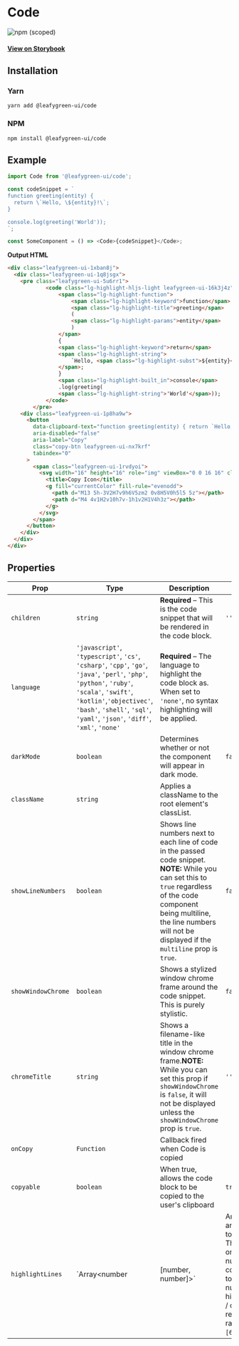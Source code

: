 # Code

![npm (scoped)](https://img.shields.io/npm/v/@leafygreen-ui/code.svg)

#### [View on Storybook](https://mongodb.github.io/leafygreen-ui/?path=/story/code--multiline)

## Installation

### Yarn

```shell
yarn add @leafygreen-ui/code
```

### NPM

```shell
npm install @leafygreen-ui/code
```

## Example

```js
import Code from '@leafygreen-ui/code';

const codeSnippet = `
function greeting(entity) {
  return \`Hello, \${entity}!\`;
}

console.log(greeting('World'));
`;

const SomeComponent = () => <Code>{codeSnippet}</Code>;
```

**Output HTML**

```html
<div class="leafygreen-ui-1xban8j">
  <div class="leafygreen-ui-1q8jsgx">
    <pre class="leafygreen-ui-5u6rr1">
			<code class="lg-highlight-hljs-light leafygreen-ui-16k3j4z">
				<span class="lg-highlight-function">
					<span class="lg-highlight-keyword">function</span>
					<span class="lg-highlight-title">greeting</span>
					(
					<span class="lg-highlight-params">entity</span>
					)
				</span>
				{
				<span class="lg-highlight-keyword">return</span>
				<span class="lg-highlight-string">
					`Hello, <span class="lg-highlight-subst">${entity}</span>!`
				</span>;
				}
				<span class="lg-highlight-built_in">console</span>
				.log(greeting(
				<span class="lg-highlight-string">'World'</span>));
			</code>
		</pre>
    <div class="leafygreen-ui-1p8ha9w">
      <button
        data-clipboard-text="function greeting(entity) { return `Hello, ${entity}!`; } console.log(greeting('World'));"
        aria-disabled="false"
        aria-label="Copy"
        class="copy-btn leafygreen-ui-nx7krf"
        tabindex="0"
      >
        <span class="leafygreen-ui-1rvdyoi">
          <svg width="16" height="16" role="img" viewBox="0 0 16 16" class="">
            <title>Copy Icon</title>
            <g fill="currentColor" fill-rule="evenodd">
              <path d="M13 5h-3V2H7v9h6V5zm2 0v8H5V0h5l5 5z"></path>
              <path d="M4 4v1H2v10h7v-1h1v2H1V4h3z"></path>
            </g>
          </svg>
        </span>
      </button>
    </div>
  </div>
</div>
```

## Properties

| Prop               | Type                                                                                                                                                                                                                                                   | Description                                                                                                                                                                                                                                     | Default                                                                                                                                                                            |
| ------------------ | ------------------------------------------------------------------------------------------------------------------------------------------------------------------------------------------------------------------------------------------------------ | ----------------------------------------------------------------------------------------------------------------------------------------------------------------------------------------------------------------------------------------------- | ---------------------------------------------------------------------------------------------------------------------------------------------------------------------------------- |
| `children`         | `string`                                                                                                                                                                                                                                               | **Required** – This is the code snippet that will be rendered in the code block.                                                                                                                                                                | `''`                                                                                                                                                                               |
| `language`         | `'javascript'`, `'typescript'`, `'cs'`, `'csharp'`, `'cpp'`, `'go'`, `'java'`, `'perl'`, `'php'`, `'python'`, `'ruby'`, `'scala'`, `'swift'`, `'kotlin'`,`'objectivec'`, `'bash'`, `'shell'`, `'sql'`, `'yaml'`, `'json'`, `'diff'`, `'xml'`, `'none'` | **Required** – The language to highlight the code block as. When set to `'none'`, no syntax highlighting will be applied.                                                                                                                       |                                                                                                                                                                                    |
| `darkMode`         | `boolean`                                                                                                                                                                                                                                              | Determines whether or not the component will appear in dark mode.                                                                                                                                                                               | `false`                                                                                                                                                                            |
| `className`        | `string`                                                                                                                                                                                                                                               | Applies a className to the root element's classList.                                                                                                                                                                                            |                                                                                                                                                                                    |
| `showLineNumbers`  | `boolean`                                                                                                                                                                                                                                              | Shows line numbers next to each line of code in the passed code snippet. **NOTE:** While you can set this to `true` regardless of the code component being multiline, the line numbers will not be displayed if the `multiline` prop is `true`. | `false`                                                                                                                                                                            |
| `showWindowChrome` | `boolean`                                                                                                                                                                                                                                              | Shows a stylized window chrome frame around the code snippet. This is purely stylistic.                                                                                                                                                         | `false`                                                                                                                                                                            |
| `chromeTitle`      | `string`                                                                                                                                                                                                                                               | Shows a filename-like title in the window chrome frame.**NOTE:** While you can set this prop if `showWindowChrome` is `false`, it will not be displayed unless the `showWindowChrome` prop is `true`.                                           | `''`                                                                                                                                                                               |
| `onCopy`           | `Function`                                                                                                                                                                                                                                             | Callback fired when Code is copied                                                                                                                                                                                                              |                                                                                                                                                                                    |
| `copyable`         | `boolean`                                                                                                                                                                                                                                              | When true, allows the code block to be copied to the user's clipboard                                                                                                                                                                           | `true`                                                                                                                                                                             |
| `highlightLines`   | `Array<number                                                                                                                                                                                                                                          | [number, number]>`                                                                                                                                                                                                                              | An optional array of lines to highlight. The array can only contain numbers corresponding to the line numbers to highlight, and / or tuples representing a range (e.g. `[6, 10]`); |  |
